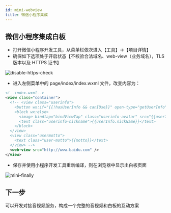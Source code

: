 ```yaml
---
id: mini-webview
title: 微信小程序集成
---
```


## 微信小程序集成白板

- 打开微信小程序开发工具，从菜单栏依次进入【工具】->【项目详情】
- 确保如下选项处于开启状态【不校验合法域名、web-view（业务域名），TLS 版本以及 HTTPS 证书】

![disable-https-check](/screenshot/disable-https-check.png)

- 进入左侧菜单中的 page/index/index.wxml 文件，改变内容为：

``` xml
<!--index.wxml-->
<view class="container">
  <!-- <view class="userinfo">
    <button wx:if="{{!hasUserInfo && canIUse}}" open-type="getUserInfo" bindgetuserinfo="getUserInfo"> 获取头像昵称 </button>
    <block wx:else>
      <image bindtap="bindViewTap" class="userinfo-avatar" src="{{userInfo.avatarUrl}}" mode="cover"></image>
      <text class="userinfo-nickname">{{userInfo.nickName}}</text>
    </block>
  </view>
  <view class="usermotto">
    <text class="user-motto">{{motto}}</text>
  </view> -->
  <web-view src="http://www.baidu.com" />
</view>

```

- 保存并使用小程序开发工具重新编译，则在浏览器中显示出白板页面

![mini-finally](/screenshot/mini-finally.png)

## 下一步

可以开发对接音视频服务，构成一个完整的音视频和白板的互动方案


